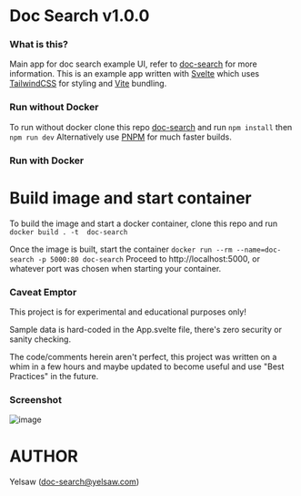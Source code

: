 # Doc Search v1.0.0

### What is this?
Main app for doc search example UI, refer to [doc-search](https://github.com/yelsaw/doc-search) for more information.
This is an example app written with [Svelte](https://svelte.dev/) which uses [TailwindCSS](https://tailwindcss.com/) for styling and [Vite](https://vitejs.dev/) bundling.

### Run without Docker
To run without docker clone this repo [doc-search](https://github.com/yelsaw/doc-search) and run `npm install` then `npm run dev`
Alternatively use [PNPM](https://pnpm.io/installation) for much faster builds.

### Run with Docker

# Build image and start container
To build the image and start a docker container, clone this repo and run `docker build . -t  doc-search`

Once the image is built, start the container `docker run --rm --name=doc-search -p 5000:80 doc-search`
Proceed to http://localhost:5000, or whatever port was chosen when starting your container.

### Caveat Emptor
This project is for experimental and educational purposes only! 

Sample data is hard-coded in the App.svelte file, there's zero security or sanity checking. 

The code/comments herein aren't perfect, this project was written on a whim in a few hours and maybe updated to become useful and use "Best Practices" in the future.

### Screenshot
![image](https://github.com/yelsaw/doc-search/screenshot.png)

# AUTHOR
Yelsaw (doc-search@yelsaw.com)



